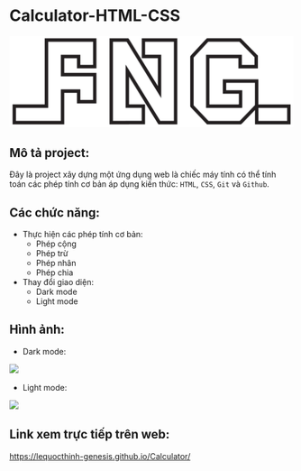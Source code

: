 # Calculator-HTML-CSS 
<img src="https://github.com/lequocthinh-Genesis/FNG-demo-1/blob/master/assets/img/FNG-logo.png?raw=true">

## Mô tả project:

Đây là project xây dựng một ứng dụng web là chiếc máy tính có thể tính toán các phép tính cơ bản áp dụng kiến thức: `HTML`, `CSS`, `Git` và `Github`.

## Các chức năng:

- Thực hiện các phép tính cơ bản:
  - Phép cộng
  - Phép trừ
  - Phép nhân
  - Phép chia
- Thay đổi giao diện:
  - Dark mode
  - Light mode
  
## Hình ảnh:

- Dark mode:

<img src="https://github.com/lequocthinh-Genesis/Calculator-HTML-CSS/blob/main/dark.jpg?raw=true">

- Light mode:

<img src="https://github.com/lequocthinh-Genesis/Calculator-HTML-CSS/blob/main/light%20.jpg?raw=true">

## Link xem trực tiếp trên web:

https://lequocthinh-genesis.github.io/Calculator/

